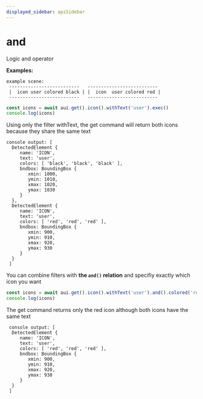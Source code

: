 ```yaml
---
displayed_sidebar: apiSidebar
---
```

# and

Logic and operator

**Examples:**
```text 
example scene: 
 --------------------------   --------------------------
 |  icon user colored black | |  icon  user colored red |
 --------------------------   --------------------------
```
```typescript 
const icons = await aui.get().icon().withText('user').exec()
console.log(icons)
```
Using only the filter withText, the get command will return both icons because they share the same text 
```text 
console output: [
  DetectedElement {
     name: 'ICON',
     text: 'user',
     colors: [ 'black', 'black', 'black' ],
     bndbox: BoundingBox {
        xmin: 1000,
        ymin: 1010,
        xmax: 1020,
        ymax: 1030
     }
  },
  DetectedElement {
     name: 'ICON',
     text: 'user',
     colors: [ 'red', 'red', 'red' ],
     bndbox: BoundingBox {
        xmin: 900,
        ymin: 910,
        xmax: 920,
        ymax: 930
     }
  }
 ]
```
You can combine filters with **the `and()` relation** and specifiy exactly which icon you want
```typescript 
const icons = await aui.get().icon().withText('user').and().colored('red').exec()
console.log(icons)
```
The get command returns only the red icon although both icons have the same text
```text 
 console output: [
  DetectedElement {
     name: 'ICON',
     text: 'user',
     colors: [ 'red', 'red', 'red' ],
     bndbox: BoundingBox {
        xmin: 900,
        ymin: 910,
        xmax: 920,
        ymax: 930
     }
  }
 ]
```

